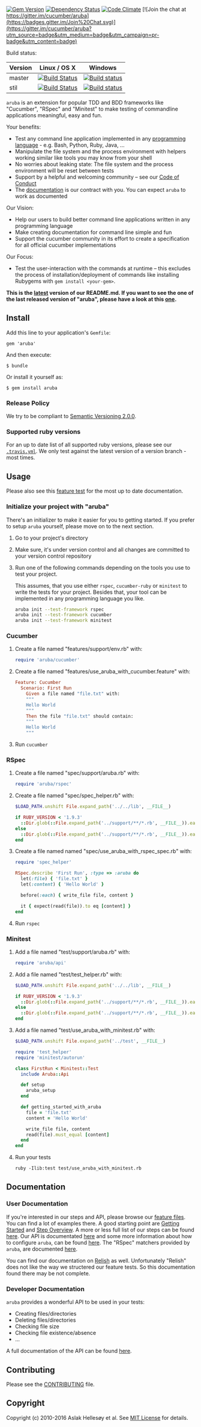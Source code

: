 [![Gem Version](https://badge.fury.io/rb/aruba.svg)](http://badge.fury.io/rb/aruba)
[![Dependency Status](https://gemnasium.com/cucumber/aruba.svg)](https://gemnasium.com/cucumber/aruba)
[![Code Climate](https://codeclimate.com/github/cucumber/aruba.svg)](https://codeclimate.com/github/cucumber/aruba)
[![Join the chat at https://gitter.im/cucumber/aruba](https://badges.gitter.im/Join%20Chat.svg)](https://gitter.im/cucumber/aruba?utm_source=badge&utm_medium=badge&utm_campaign=pr-badge&utm_content=badge)

Build status:

Version       | Linux / OS X | Windows
------------- |------------- | -------------
master | [![Build Status](https://travis-ci.org/cucumber/aruba.svg?branch=master)](https://travis-ci.org/cucumber/aruba) | [![Build status](https://ci.appveyor.com/api/projects/status/jfo2tkqhnrqqcivl?svg=true)](https://ci.appveyor.com/project/cucumberbdd/aruba/branch/master)
stil | [![Build Status](https://travis-ci.org/cucumber/aruba.svg?branch=still)](https://travis-ci.org/cucumber/aruba) | [![Build status](https://ci.appveyor.com/api/projects/status/jfo2tkqhnrqqcivl?svg=true)](https://ci.appveyor.com/project/cucumberbdd/aruba/branch/still)

`aruba` is an extension for popular TDD and BDD frameworks like "Cucumber", "RSpec" and "Minitest" to make testing of commandline applications meaningful, easy and fun.

Your benefits:

* Test any command line application implemented in any [programming
  language](features/getting_started/supported_programming_languages.feature) -
  e.g. Bash, Python, Ruby, Java, ...
* Manipulate the file system and the process environment with helpers working similar like tools you may know from your shell
* No worries about leaking state: The file system and the process environment will be reset between tests
* Support by a helpful and welcoming community &ndash; see our [Code of Conduct](https://github.com/cucumber/cucumber/blob/master/CODE_OF_CONDUCT.md)
* The [documentation](features/) is our contract with you. You can expect `aruba` to work as documented

Our Vision:

* Help our users to build better command line applications written in any programming language
* Make creating documentation for command line simple and fun
* Support the cucumber community in its effort to create a specification for all official cucumber implementations

Our Focus:
* Test the user-interaction with the commands at runtime &ndash; this excludes the process of installation/deployment of commands like installing Rubygems with `gem install <your-gem>`.

**This is the [latest](https://github.com/cucumber/aruba/blob/master/README.md) version of our README.md. If you want to see the one of the last released version of "aruba", please have a look at this [one](https://github.com/cucumber/aruba/blob/still/README.md).**

## Install

Add this line to your application's `Gemfile`:

    gem 'aruba'

And then execute:

    $ bundle

Or install it yourself as:

    $ gem install aruba

### Release Policy

We try to be compliant to [Semantic Versioning 2.0.0](http://semver.org/spec/v2.0.0.html).

### Supported ruby versions

For an up to date list of all supported ruby versions, please see our [`.travis.yml`](https://github.com/cucumber/aruba/blob/master/.travis.yml). We only test against the latest version of a version branch - most times.

## Usage

Please also see this
[feature test](https://github.com/cucumber/aruba/blob/master/features/getting_started/supported_testing_frameworks.feature)
for the most up to date documentation.

### Initialize your project with "aruba"

There's an initializer to make it easier for you to getting started. If you
prefer to setup `aruba` yourself, please move on to the next section.

1. Go to your project's directory

2. Make sure, it's under version control and all changes are committed to your
   version control repository

3. Run one of the following commands depending on the tools you use to test your project.

   This assumes, that you use either `rspec`, `cucumber-ruby` or `minitest` to
   write the tests for your project. Besides that, your tool can be implemented
   in any programming language you like.

   ~~~bash
   aruba init --test-framework rspec
   aruba init --test-framework cucumber
   aruba init --test-framework minitest
   ~~~

### Cucumber

1. Create a file named "features/support/env.rb" with:

   ~~~ruby
   require 'aruba/cucumber'
   ~~~

2. Create a file named "features/use_aruba_with_cucumber.feature" with:

   ~~~ruby
   Feature: Cucumber
     Scenario: First Run
       Given a file named "file.txt" with:
       """
       Hello World
       """
       Then the file "file.txt" should contain:
       """
       Hello World
       """
   ~~~

3. Run `cucumber`

### RSpec

1. Create a file named "spec/support/aruba.rb" with:

   ~~~ruby
   require 'aruba/rspec'
   ~~~

2. Create a file named "spec/spec_helper.rb" with:

   ~~~ruby
   $LOAD_PATH.unshift File.expand_path('../../lib', __FILE__)

   if RUBY_VERSION < '1.9.3'
     ::Dir.glob(::File.expand_path('../support/**/*.rb', __FILE__)).each { |f| require File.join(File.dirname(f), File.basename(f, '.rb')) }
   else
     ::Dir.glob(::File.expand_path('../support/**/*.rb', __FILE__)).each { |f| require_relative f }
   end
   ~~~

3. Create a file named named "spec/use_aruba_with_rspec_spec.rb" with:

   ~~~ruby
   require 'spec_helper'

   RSpec.describe 'First Run', :type => :aruba do
     let(:file) { 'file.txt' }
     let(:content) { 'Hello World' }

     before(:each) { write_file file, content }

     it { expect(read(file)).to eq [content] }
   end
   ~~~

4. Run `rspec`

### Minitest

1. Add a file named "test/support/aruba.rb" with:

   ~~~ ruby
   require 'aruba/api'
   ~~~

2. Add a file named "test/test_helper.rb" with:

   ~~~ruby
   $LOAD_PATH.unshift File.expand_path('../../lib', __FILE__)

   if RUBY_VERSION < '1.9.3'
     ::Dir.glob(::File.expand_path('../support/**/*.rb', __FILE__)).each { |f| require File.join(File.dirname(f), File.basename(f, '.rb')) }
   else
     ::Dir.glob(::File.expand_path('../support/**/*.rb', __FILE__)).each { |f| require_relative f }
   end
   ~~~

3. Add a file named "test/use_aruba_with_minitest.rb" with:

   ~~~ruby
   $LOAD_PATH.unshift File.expand_path('../test', __FILE__)

   require 'test_helper'
   require 'minitest/autorun'

   class FirstRun < Minitest::Test
     include Aruba::Api

     def setup
       aruba_setup
     end

     def getting_started_with_aruba
       file = 'file.txt'
       content = 'Hello World' 

       write_file file, content
       read(file).must_equal [content]
     end
   end
   ~~~

4. Run your tests

   `ruby -Ilib:test test/use_aruba_with_minitest.rb`

## Documentation

### User Documentation

If you're interested in our steps and API, please browse our [feature
files](https://github.com/cucumber/aruba/tree/master/features). You can find a
lot of examples there. A good starting point are [Getting
Started](https://github.com/cucumber/aruba/tree/master/features/getting_started)
and [Step
Overview](https://github.com/cucumber/aruba/blob/master/features/steps/overview.feature).
A more or less full list of our steps can be found
[here](https://github.com/cucumber/aruba/tree/master/features/steps). Our API
is documentated
[here](https://github.com/cucumber/aruba/tree/master/features/api) and some
more information about how to configure `aruba`, can be found
[here](https://github.com/cucumber/aruba/tree/master/features/configuration).
The "RSpec" matchers provided by `aruba`, are documented
[here](https://github.com/cucumber/aruba/tree/master/features/matchers).

You can find our documentation on
[Relish](http://www.relishapp.com/cucumber/aruba/docs) as well. Unfortunately
"Relish" does not like the way we structered our feature tests. So this
documentation found there may be not complete.

### Developer Documentation

`aruba` provides a wonderful API to be used in your tests:

* Creating files/directories
* Deleting files/directories
* Checking file size
* Checking file existence/absence
* ...

A full documentation of the API can be found
[here](http://www.rubydoc.info/github/cucumber/aruba/master/frames).

## Contributing

Please see the [CONTRIBUTING](CONTRIBUTING.md) file.

## Copyright

Copyright (c) 2010-2016 Aslak Hellesøy et al. See [MIT License](LICENSE) for details.
